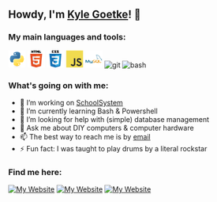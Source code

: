 ## Howdy, I'm [Kyle Goetke](https://kylegoetke.github.io)! 👋

### My main languages and tools:

<p>
    <!-- Python -->
    <img src="https://raw.githubusercontent.com/devicons/devicon/master/icons/python/python-original.svg" alt="python" height="35">
    <!-- HTML -->
    <img src="https://raw.githubusercontent.com/devicons/devicon/master/icons/html5/html5-original-wordmark.svg" alt="html5" height="35">
    <!-- CSS -->
    <img src="https://raw.githubusercontent.com/devicons/devicon/master/icons/css3/css3-original-wordmark.svg" alt="css3" height="35">
    <!-- JS -->
    <img src="https://raw.githubusercontent.com/devicons/devicon/master/icons/javascript/javascript-original.svg" alt="javascript" height="35">
    <!-- MySQL -->
    <img src="https://raw.githubusercontent.com/devicons/devicon/master/icons/mysql/mysql-original-wordmark.svg" alt="mysql" height="35">
    <!-- Git -->
    <img src="https://www.vectorlogo.zone/logos/git-scm/git-scm-icon.svg" alt="git" height="35">
    <!-- BASH -->
    <img src="https://www.vectorlogo.zone/logos/gnu_bash/gnu_bash-icon.svg" alt="bash" height="35">
</p>

### What's going on with me:

- 🔭 I’m working on [SchoolSystem](https://github.com/KyleGoetke/SchoolSystem)
- 🌱 I’m currently learning Bash & Powershell
- 🤔 I’m looking for help with (simple) database management
- 💬 Ask me about DIY computers & computer hardware
- 📫 The best way to reach me is by [email](mailto:goetkek@protonmail.com)
- ⚡ Fun fact: I was taught to play drums by a literal rockstar

### Find me here:

<p>
    <a target="_blank" href="http://linkedin.com/in/Kyle-Goetke"><img class="badge" src="https://img.shields.io/badge/LinkedIn-0077B5?style=for-the-badge&logo=linkedin&logoColor=white" alt="My Website"></a>
    <a target="_blank" href="https://kylegoetke.github.io"><img class="badge" src="https://img.shields.io/badge/Website-1C1C1C?style=for-the-badge&logo=github&logoColor=white" alt="My Website"></a>
    <a target="_blank" href="mailto:mailto:goetkek@protonmail.com"><img class="badge" src="https://img.shields.io/badge/Email-8B89CC?style=for-the-badge&amp;logo=mail.ru&amp;logoColor=white" alt="My Website"></a>
</p>
